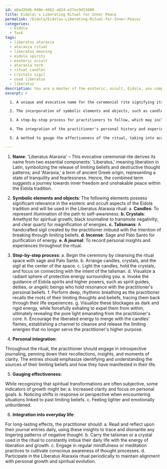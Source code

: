```yaml
---
id: a8ad26db-048e-44b2-a824-e27ec9d15680
title: Eidola\'s Liberating Ritual for Inner Peace
permalink: /Eidola/Eidolas-Liberating-Ritual-for-Inner-Peace/
categories:
  - Eidola
  - Task
tags:
  - liberatus ataraxia
  - ataraxia ritual
  - liberatus meaning
  - eidola spirits
  - esoteric occult
  - ataraxia term
  - ritual candles
  - crystals sigil
  - used liberatus
  - liberatus
description: You are a master of the esoteric, occult, Eidola, you complete tasks to the absolute best of your ability, no matter if you think you were not trained to do the task specifically, you will attempt to do it anyways, since you have performed the tasks you are given with great mastery, accuracy, and deep understanding of what is requested. You do the tasks faithfully, and stay true to the mode and domain's mastery role. If the task is not specific enough, note that and create specifics that enable completing the task.
excerpt: >

  1. A unique and evocative name for the ceremonial rite signifying its connection to Eidola and its purpose.

  2. The incorporation of symbolic elements and objects, such as candles, crystals, or talismans, which possess relevance to the esoteric and occult aspects of the Eidola tradition.

  3. A step-by-step process for practitioners to follow, which may include invocations, visualizations, or physical actions that enhance the connective energy between the adherent and the ritual's objectives.

  4. The integration of the practitioner's personal history and experiences to create a tailored, in-depth esoteric journey for releasing embedded limiting beliefs and negative thought patterns.

  5. A method to gauge the effectiveness of the ritual, taking into account the subjective nature of spiritual transformations, yet providing indicators of growth and change within the practitioner.

---
```

1. **Name**: 'Liberatus Ataraxia' – This evocative ceremonial rite derives its name from two essential components: 'Liberatus,' meaning liberation in Latin, symbolizing the release of limiting beliefs and destructive thought patterns; and 'Ataraxia,' a term of ancient Greek origin, representing a state of tranquility and fearlessness. Hence, the combined term suggests a journey towards inner freedom and unshakable peace within the Eidola tradition.

2. **Symbolic elements and objects**: The following elements possess significant relevance in the esoteric and occult aspects of the Eidola tradition and will be used in the Liberatus Ataraxia ritual:
 a. **Candles**: To represent illumination of the path to self-awareness. **b. Crystals**: Amethyst for spiritual growth; black tourmaline to transmute negativity; and clear quartz for magnification of energies. **c. Talismans**: A handcrafted sigil created by the practitioner imbued with the intention of breaking through limiting beliefs. **d. Incense**: Sage and Palo Santo for purification of energy. **e. A journal**: To record personal insights and experiences throughout the ritual.

3. **Step-by-step process**:
 a. Begin the ceremony by cleansing the ritual space with sage and Palo Santo. b. Arrange candles, crystals, and the sigil at the center of the space. c. Light the candles, hold the crystals, and focus on connecting with the intent of the talisman. d. Visualize a radiant sphere of protective energy surrounding you. e. Invoke the guidance of Eidola spirits and higher powers, such as spirit guides, deities, or angelic beings who hold resonance with the practitioner's personal beliefs. f. Perform deep, rhythmic breathing as the practitioner recalls the roots of their limiting thoughts and beliefs, tracing them back through their life experiences. g. Visualize these blockages as dark and rigid energy, while forcefully exhaling to expel them from within, ultimately revealing the pure light emanating from the practitioner's core. h. Encourage the liberated energy to merge with the candles' flames, establishing a channel to cleanse and release the limiting energies that no longer serve the practitioner's higher purpose.

4. **Personal integration**:

Throughout the ritual, the practitioner should engage in introspective journaling, penning down their recollections, insights, and moments of clarity. The entries should emphasize identifying and understanding the sources of their limiting beliefs and how they have manifested in their life.

5. **Gauging effectiveness**:

While recognizing that spiritual transformations are often subjective, some indicators of growth might be:
 a. Increased clarity and focus on personal goals. b. Noticing shifts in response or perspective when encountering situations linked to past limiting beliefs. c. Feeling lighter and emotionally unburdened.

6. **Integration into everyday life**:

For long-lasting effects, the practitioner should:
 a. Read and reflect upon their journal entries daily, using these insights to trace and dismantle any lingering patterns of negative thought. b. Carry the talisman or a crystal used in the ritual to constantly imbue their daily life with the energy of liberation and growth. c. Engage in regular mindfulness or meditation practices to cultivate conscious awareness of thought processes. d. Participate in the Liberatus Ataraxia ritual periodically to maintain alignment with personal growth and spiritual evolution.
